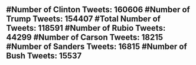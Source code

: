 #Number of Clinton Tweets: 160606
#Number of Trump Tweets: 154407
#Total Number of Tweets: 118591 
#Number of Rubio Tweets: 44299
#Number of Carson Tweets: 18215
#Number of Sanders Tweets: 16815
#Number of Bush Tweets: 15537
---
